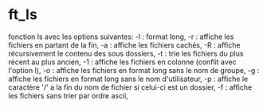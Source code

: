 # ft_ls
fonction ls avec les options suivantes: 
-l : format long, 
-r : affiche les fichiers en partant de la fin, 
-a : affiche les fichiers cachés, 
-R : affiche récursivement le contenu des sous dossiers, 
-t : trie les fichiers du plus récent au plus ancien, 
-1 : affiche les fichiers en colonne (conflit avec l'option l), 
-o : affiche les fichiers en format long sans le nom de groupe, 
-g : affiche les fichiers en format long sans le nom d'utilisateur, 
-p : affiche le caractère '/' a la fin du nom de fichier si celui-ci est un dossier, 
-f : affiche les fichiers sans trier par ordre ascii, 
